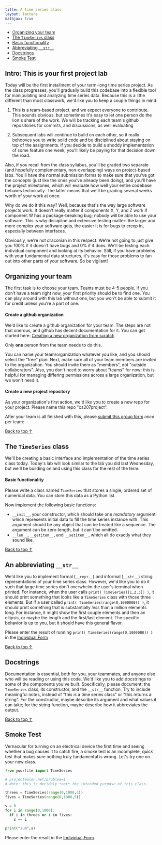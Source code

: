 ```yaml
---
title: A time series class
layout: lecture
mathjax: true
---
```


 - [Organizing your team](#team)
 - [The `TimeSeries` class](#ts_class)
  - [Basic functionality](#basics)
  - [Abbreviating `__str__`](#str)
 - [Docstrings](#docstrings)
 - [Smoke Test](#test)

## Intro: This is your first project lab
Today will be the first installment of your term-long time series project.
As the class progresses, you'll gradually build this codebase into a flexible tool for manipulating and analyzing time series data.
Because this is a little different than most classwork, we'd like you to keep a couple things in mind:

 1.  This is a team-based project, and we expect everyone to contribute. This sounds obvious, but sometimes it's easy to let one person do the lion's share of the work. We will be tracking each team's github repositories for commits, and discussions, as well evaluating

 2. Subsequent labs will continue to build on each other, so it really behooves you to write solid code and be disciplined about staying on top of the assignments. If you decide to build a shoddy implementation of some feature one week, you'll likely be paying for that decision down the road.

Also, if you recall from the class syllabus, you'll be graded two separate (and hopefully complementary, non-overlapping) ways on project-based labs.
You'll have the normal submission forms to make sure that you've got the concepts (just like the ones you've already been doing), and you'll have the project milestones, which will evaluate how well your entire codebase behaves technically.
The latter means that we'll be grading several weeks worth of your work at once.

Why do we do it this way?
Well, because that's the way large software projects work.
It doesn't really matter if components X, Y, and Z work if component W has a package-breaking bug; nobody will be able to use your software.
This is why discipline and extensive testing matter: the larger and more complex your software gets, the easier it is for bugs to creep in, especially between interfaces.

Obviously, we're not draconian in this respect.
We're not going to just give you 100% if it doesn't have bugs and 0% if it does.
We'll be testing each individual component and looking at its behavior.
Still, if you have problems with your fundamental data structures, it's easy for those problems to fan out into other parts of your software.
So be vigilant!


<a name='q1'></a>
## Organizing your team
The first task is to choose your team.
Teams must be 4-5 people.
If you don't have a team right now, your first priority should be to find one.
You can play around with this lab without one, but you won't be able to submit it for credit unless you're a part of one.

#### Create a github organization
We'd like to create a github organization for your team.
The steps are not that onerous, and github has decent documentation for it.
You can get started here: [Creating a new organization from scratch](https://help.github.com/articles/creating-a-new-organization-from-scratch/)

Only **one** person from the team needs to do this.

You can name your team/organization whatever you like, and you should select the "free" plan.
Next, make sure all of your team members are invited to the organization.
You should invite them as "members", not "outside collaborators".
Also, you don't need to worry about "teams" for now: this is helpful for managing differing permissions across a large organization, but we won't need it.

#### Create a new project repository
As your organization's first action, we'd like you to create a new repo for your project.
Please name this repo "cs207project".

After your team is all finished with this, please [submit this group form](http://goo.gl/forms/ghmcZfzeUp) *once* per team:

[Back to top &uarr;](#)

<a name='ts_class'></a>
## The `TimeSeries` class
We'll be creating a basic interface and implementation of the time series class today.
Today's lab will look similar to the lab you did last Wednesday, but we'll be building on and using this class for the rest of the term.

<a name='basics'></a>
#### Basic functionality
Please write a class named `TimeSeries` that stores a single, ordered set of numerical data.
You can store this data as a Python list.

Now implement the following basic functions:

 - `__init__`, your constructor, which should take one *mandatory* argument which represents initial data to fill the time series instance with. This argument should be any object that can be treated like a sequence. The argument can be zero-length, but it can't be omitted.
 - `__len__`, `__getitem__`, and `__setitem__`, which all do exactly what they sound like.

[Back to top &uarr;](#)

<a name='str'></a>
## An abbreviating `__str__`
We'd like you to implement formal (`__repr__`) and informal (`__str__`) string representations of your time series class.
However, we'd like you to do it such that large time series don't overwhelm the user's terminal when printed.
For instance, when the user calls `print( TimeSeries([1,2,3]) )`, it should print something that looks like a `TimeSeries` class with those three elements.
But if a user called `print( TimeSeries(range(0,1000000)) )`, it should print something that is substantially *less* than a million elements long.
For instance, it might show the first couple elements and then an ellipsis, or maybe the length and the first/last element.
The specific behavior is up to you, but it should have this general flavor.

Please enter the result of running `print( TimeSeries(range(0,1000000)) )` in the [Individual Form](http://goo.gl/forms/2ZGOp2BmtK)

[Back to top &uarr;](#)

<a name='docstrings'></a>
## Docstrings
Documentation is essential, both for you, your teammates, and anyone else who will be reading or using this code.
We'd like you to add docstrings to some of the components you've built.
Specifically, please document: the `TimeSeries` class, its constructor, and the `__str__` function.
Try to include meaningful notes, instead of "this is a time series class" or "this returns a string".
For the constructor, maybe describe its argument and what values it can take; for the string function, maybe describe how it abbreviates the output.

[Back to top &uarr;](#)

<a name='test'></a>
## Smoke Test
Vernacular for turning on an electrical device the first time and seeing whether a bug causes it to catch fire, a smoke test is an incomplete, quick test that makes sure nothing truly fundamental is wrong.
Let's try one on your new class.

```python
from yourfile import TimeSeries

# projecteuler.net/problem=1
# Note: this is decidely *not* the intended purpose of this class.

threes = TimeSeries(range(0,1000,3))
fives = TimeSeries(range(0,1000,5))

s = 0
for i in range(0,1000):
  if i in threes or i in fives:
    s += i

print("sum",s)
```

Please enter the result in the [Individual Form](http://goo.gl/forms/2ZGOp2BmtK).
